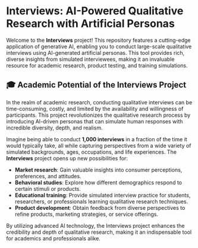 # Interviews: AI-Powered Qualitative Research with Artificial Personas

Welcome to the **Interviews** project! This repository features a cutting-edge application of generative AI, enabling you to conduct large-scale qualitative interviews using AI-generated artificial personas. This tool provides rich, diverse insights from simulated interviewees, making it an invaluable resource for academic research, product testing, and training simulations.

## 🎓 Academic Potential of the Interviews Project

In the realm of academic research, conducting qualitative interviews can be time-consuming, costly, and limited by the availability and willingness of participants. This project revolutionizes the qualitative research process by introducing AI-driven personas that can simulate human responses with incredible diversity, depth, and realism.

Imagine being able to conduct **1,000 interviews** in a fraction of the time it would typically take, all while capturing perspectives from a wide variety of simulated backgrounds, ages, occupations, and life experiences. The **Interviews** project opens up new possibilities for:

- **Market research**: Gain valuable insights into consumer perceptions, preferences, and attitudes.
- **Behavioral studies**: Explore how different demographics respond to certain stimuli or products.
- **Educational training**: Provide simulated interview practice for students, researchers, or professionals learning qualitative research techniques.
- **Product development**: Obtain feedback from diverse perspectives to refine products, marketing strategies, or service offerings.

By utilizing advanced AI technology, the Interviews project enhances the credibility and depth of qualitative research, making it an indispensable tool for academics and professionals alike.
